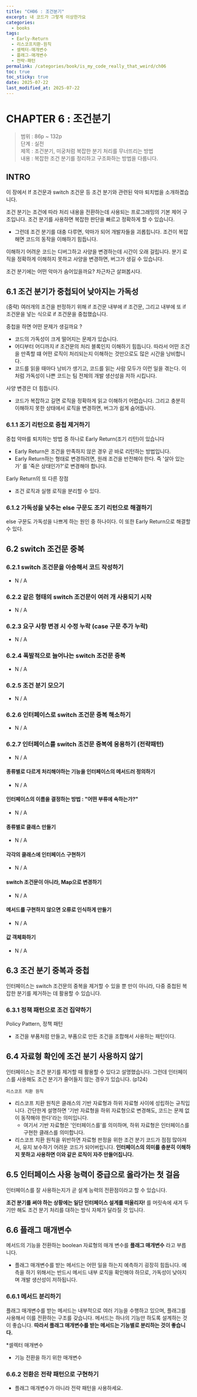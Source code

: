 ```yaml
---
title: "CH06 : 조건분기"
excerpt: 내 코드가 그렇게 이상한가요
categories:
  - books
tags:
  - Early-Return
  - 리스코프치환-원칙
  - 셀렉터-매개변수
  - 플래그-매개변수
  - 전략-패턴
permalink: /categories/book/is_my_code_really_that_weird/ch06
toc: true
toc_sticky: true
date: 2025-07-22
last_modified_at: 2025-07-22
---
```


# CHAPTER 6 : 조건분기
> 범위 : 86p ~ 132p  
> 단계 : 실전  
> 제목 : 조건분기, 미궁처럼 복잡한 분기 처리를 무너뜨리는 방법  
> 내용 : 복잡한 조건 분기를 정리하고 구조화하는 방법을 다룹니다.  

## INTRO
이 장에서 If 조건문과 switch 조건문 등 조건 분기와 관련된 악마 퇴치법을 소개하곘습니다.

조건 분기는 조건에 따라 처리 내용을 전환하는데 사용되는 프로그래밍의 기본 제어 구조입니다. 조건 분기를 사용하면 복잡한 판단을 빠르고 정확하게 할 수 있습니다.
- 그런데 조건 분기를 대충 다루면, 악마가 되어 개발자들을 괴롭힙니다. 조건이 복잡해면 코드의 동작을 이해하기 힘듭니다.

이해하기 어려운 코드는 디버그하고 사양을 변경하는데 시간이 오래 걸립니다. 분기 로직을 정확하게 이해하지 못하고 사양을 변경하면, 버그가 생길 수 있습니다.

조건 분기에는 어떤 악마가 숨어있을까요? 차근차근 살펴봅시다.

## 6.1 조건 분기가 중첩되어 낮아지는 가독성
(중략)
여러개의 조건을 판정하기 위해 if 조건문 내부에 if 조건문, 그리고 내부에 또 if 조건문을 넣는 식으로 if 조건문을 중첩했습니다.

중첩을 하면 어떤 문제가 생길까요 ?
- 코드의 가독성이 크게 떨어지는 문제가 있습니다.
- 어디부터 어디까지 if 조건문의 처리 블록인지 이해하기 힘듭니다. 따라서 어떤 조건을 만족할 떄 어떤 로직이 처리되는지 이해하는 것만으로도 많은 시간을 낭비합니다. 
- 코드를 읽을 때마다 낭비가 생기고, 코드를 읽는 사람 모두가 이런 일을 겪는다. 이처럼 가독성이 나쁜 코드는 팀 전체의 개발 생산성을 저하 시킵니다.

사양 변경은 더 힘듭니다.
- 코드가 복잡하고 길면 로직을 정확하게 읽고 이해하기 어렵습니다. 그리고 충분히 이해하지 못한 상태에서 로직을 변경하면, 버그가 쉽게 숨어듭니다.

### 6.1.1 조기 리턴으로 중첩 제거하기
중첩 악마를 퇴치하는 방법 중 하나로 Early Return(조기 리턴)이 있습니다
- Early Return은 조건을 만족하지 않은 경우 곧 바로 리턴하는 방법입니다.
- Early Return하는 형태로 변경하려면, 원래 조건을 반전해야 한다. 즉 '살아 있는가' 를 '죽은 상태인가?'로 변경해야 합니다.

Early Return의 또 다른 장점
- 조건 로직과 실행 로직을 분리할 수 있다.

### 6.1.2 가독성을 낮추는 else 구문도 조기 리턴으로 해결하기
else 구문도 가독성을 나쁘게 하는 원인 중 하나이다. 이 또한 Early Return으로 해결할 수 있다.

## 6.2 switch 조건문 중복
### 6.2.1 switch 조건문을 아숑해서 코드 작성하기
- N / A
### 6.2.2 같은 형태의 switch 조건문이 여러 개 사용되기 시작
- N / A
### 6.2.3 요구 사항 변경 시 수정 누락 (case 구문 추가 누락)
- N / A
### 6.2.4 폭발적으로 늘어나는 switch 조건문 중복
- N / A
### 6.2.5 조건 분기 모으기
- N / A
### 6.2.6 인터페이스로 switch 조건문 중복 해소하기
- N / A
### 6.2.7 인터페이스를 switch 조건문 중복에 응용하기 (전략패턴)
- N / A
#### 종류별로 다르게 처리해야하는 기능을 인터페이스의 메서드러 정의하기 
- N / A
#### 인터페이스의 이름을 결정하는 방법 : "어떤 부류에 속하는가?"
- N / A
#### 종류별로 클래스 만들기
- N / A
#### 각각의 클래스에 인터페이스 구현하기
- N / A
#### switch 조건문이 아니라, Map으로 변경하기
- N / A
#### 메서드를 구현하지 않으면 오류로 인식하게 만들기
- N / A
#### 값 객체화하기
- N / A 
## 6.3 조건 분기 중복과 중첩
인터페이스는 switch 조건문의 중복을 제거할 수 있을 뿐 만이 아니라, 다중 중첩된 복잡한 분기를 제거하는 데 활용할 수 있습니다.

### 6.3.1 정책 패턴으로 조건 집약하기
Policy Pattern, 정책 패턴
- 조건을 부품처럼 만들고, 부품으로 만든 조건을 조합해서 사용하는 패턴이다.

## 6.4 자료형 확인에 조건 분기 사용하지 않기
인터페이스는 조건 분기를 제거할 때 활용할 수 있다고 설명했습니다. 그런데 인터페이스를 사용해도 조건 분기가 줄어들지 않는 경우가 있습니다. (p124)

`리스코프 치환 원칙`
- 리스코프 치환 원칙은 클래스의 기반 자료형과 하위 자료형 사이에 성립하는 규칙입니다. 간단한게 설명하면 '기반 자료형을 하위 자료형으로 변경해도, 코드는 문제 없이 동작해야 한다'라는 의미입니다.
	- 여기서 기반 자료형은 '인터페이스를'를 의미하며, 하위 자료형은 인터페이스를 구현한 클래스를 의미합니다.
- 리스코프 치환 원칙을 위반하면 자료형 판정을 위한 조건 분기 코드가 점점 많아져서, 유지 보수하기 어려운 코드가 되어버립니다. **인터페이스의 의미를 충분히 이해하지 못하고 사용하면 이와 같은 로직이 자주 만들어집니다.**


## 6.5 인터페이스 사용 능력이 중급으로 올라가는 첫 걸음
인터페이스를 잘 사용하는지가 곧 설계 능력의 전환점이라고 할 수 있습니다.

**조건 분기를 써야 하는 상황에는 일단 인터페이스 설계를 떠올리자!** 를 머릿속에 새겨 두기만 해도 조건 분기 처리를 대하는 방식 자체가 달라질 것 입니다.

## 6.6 플래그 매개변수
메서드의 기능을 전환하는 boolean 자료형의 매개 변수를 **플래그 매개변수** 라고 부릅니다.
- 플래그 매개변수를 받는 메서드는 어떤 일을 하는지 예측하기 굉장히 힘듭니다. 예측을 하기 위해서는 반드시 메서드 내부 로직을 확인해야 하므로, 가독성이 낮아지며 개발 생산성이 저하됩니다.

### 6.6.1 메서드 분리하기
플래그 매개변수를 받는 메서드는 내부적으로 여러 기능을 수행하고 있으며, 플래그를 사용해서 이를 전환하는 구조를 갖습니다. 메서드는 하나의 기능만 하도록 설계하는 것이 좋습니다. **따라서 플래그 매개변수를 받는 메서드는 기능별로 분리하는 것이 좋습니다.**

*셀렉터 매개변수
- 기능 전환을 하기 위한 매개변수

### 6.6.2 전환은 전략 패턴으로 구현하기
- 플래그 매개변수가 아니라 전략 패턴을 사용하세요. 